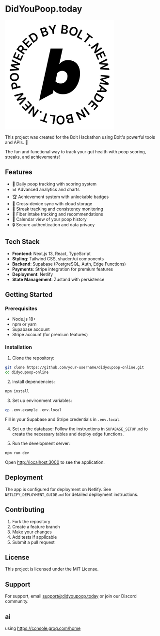 # DidYouPoop.today

[![Bolt Logo](https://github.com/eltonkola/DidYouPoop.Today/blob/main/public/bolt.png?raw=true)](https://bolt.new)

This project was created for the Bolt Hackathon using Bolt's powerful tools and APIs. 🚀

The fun and functional way to track your gut health with poop scoring, streaks, and achievements!

## Features

- 💩 Daily poop tracking with scoring system
- 📊 Advanced analytics and charts
- 🏆 Achievement system with unlockable badges
- 📱 Cross-device sync with cloud storage
- 🎯 Streak tracking and consistency monitoring
- 🌾 Fiber intake tracking and recommendations
- 📅 Calendar view of your poop history
- 🔒 Secure authentication and data privacy

## Tech Stack

- **Frontend**: Next.js 13, React, TypeScript
- **Styling**: Tailwind CSS, shadcn/ui components
- **Backend**: Supabase (PostgreSQL, Auth, Edge Functions)
- **Payments**: Stripe integration for premium features
- **Deployment**: Netlify
- **State Management**: Zustand with persistence

## Getting Started

### Prerequisites

- Node.js 18+
- npm or yarn
- Supabase account
- Stripe account (for premium features)

### Installation

1. Clone the repository:
```bash
git clone https://github.com/your-username/didyoupoop-online.git
cd didyoupoop-online
```

2. Install dependencies:
```bash
npm install
```

3. Set up environment variables:
```bash
cp .env.example .env.local
```

Fill in your Supabase and Stripe credentials in `.env.local`.

4. Set up the database:
Follow the instructions in `SUPABASE_SETUP.md` to create the necessary tables and deploy edge functions.

5. Run the development server:
```bash
npm run dev
```

Open [http://localhost:3000](http://localhost:3000) to see the application.

## Deployment

The app is configured for deployment on Netlify. See `NETLIFY_DEPLOYMENT_GUIDE.md` for detailed deployment instructions.

## Contributing

1. Fork the repository
2. Create a feature branch
3. Make your changes
4. Add tests if applicable
5. Submit a pull request

## License

This project is licensed under the MIT License.

## Support

For support, email support@didyoupoop.today or join our Discord community.

## ai

using https://console.groq.com/home